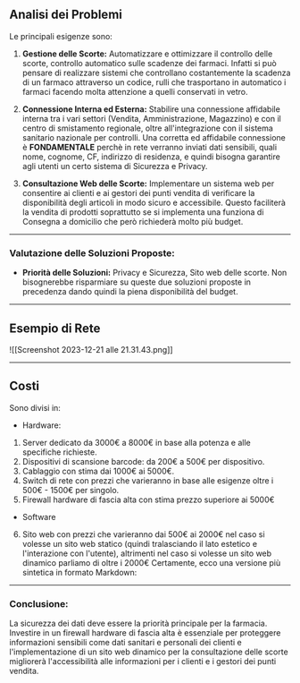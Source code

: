 ## Analisi dei Problemi
Le principali esigenze sono: 
1. **Gestione delle Scorte:** Automatizzare e ottimizzare il controllo delle scorte, controllo automatico sulle scadenze dei farmaci. Infatti si può pensare di realizzare sistemi che controllano costantemente la scadenza di un farmaco attraverso un codice, rulli che trasportano in automatico i farmaci facendo molta attenzione a quelli conservati in vetro.

2. **Connessione Interna ed Esterna:** Stabilire una connessione affidabile interna tra i vari settori (Vendita, Amministrazione, Magazzino) e con il centro di smistamento regionale, oltre all'integrazione con il sistema sanitario nazionale per controlli. Una corretta ed affidabile connessione è **FONDAMENTALE** perchè in rete verranno inviati dati sensibili, quali nome, cognome, CF, indirizzo di residenza, e quindi bisogna garantire agli utenti un certo sistema di Sicurezza e Privacy.

3. **Consultazione Web delle Scorte:** Implementare un sistema web per consentire ai clienti e ai gestori dei punti vendita di verificare la disponibilità degli articoli in modo sicuro e accessibile. Questo faciliterà la vendita di prodotti soprattutto se si implementa una funziona di Consegna a domicilio che però richiederà molto più budget. 
---
### Valutazione delle Soluzioni Proposte:
- **Priorità delle Soluzioni:** Privacy e Sicurezza, Sito web delle scorte. Non bisognerebbe risparmiare su queste due soluzioni proposte in precedenza dando quindi la piena disponibilità del budget.
---
## Esempio di Rete
![[Screenshot 2023-12-21 alle 21.31.43.png]]

--- 
## Costi
Sono divisi in:
- Hardware: 
1. Server dedicato da 3000€ a 8000€ in base alla potenza e alle specifiche richieste. 
2. Dispositivi di scansione barcode: da 200€ a 500€ per dispositivo. 
3. Cablaggio con stima dai 1000€ ai 5000€. 
4. Switch di rete con prezzi che varieranno in base alle esigenze oltre i 500€ - 1500€ per singolo.
5. Firewall hardware di fascia alta con stima prezzo superiore ai 5000€
- Software
6. Sito web con prezzi che varieranno dai 500€ ai 2000€ nel caso si volesse un sito web statico (quindi tralasciando il lato estetico e l'interazione con l'utente), altrimenti nel caso si volesse un sito web dinamico parliamo di oltre i 2000€
Certamente, ecco una versione più sintetica in formato Markdown:

---
### Conclusione:

La sicurezza dei dati deve essere la priorità principale per la farmacia. Investire in un firewall hardware di fascia alta è essenziale per proteggere informazioni sensibili come dati sanitari e personali dei clienti e l'implementazione di un sito web dinamico per la consultazione delle scorte migliorerà l'accessibilità alle informazioni per i clienti e i gestori dei punti vendita.
